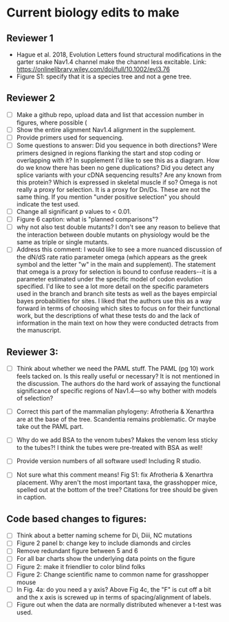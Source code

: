 # Current biology edits to make

## Reviewer 1

- Hague et al. 2018, Evolution Letters found structural modifications in the garter snake Nav1.4 channel make the channel less excitable. Link: https://onlinelibrary.wiley.com/doi/full/10.1002/evl3.76
- Figure S1: specify that it is a species tree and not a gene tree.

## Reviewer 2

- [ ] Make a github repo, upload data and list that accession number in figures, where possible (
- [ ] Show the entire alignment Nav1.4 alignment in the supplement.
- [ ] Provide primers used for sequencing.
- [ ] Some questions to answer: Did you sequence in both directions? Were primers designed in regions flanking the start and stop coding or overlapping with it? In supplement I'd like to see this as a diagram. How do we know there has been no gene duplications? Did you detect any splice variants with your cDNA sequencing results? Are any known from this protein? Which is expressed in skeletal muscle if so? Omega is not really a proxy for selection. It is a proxy for Dn/Ds. These are not the same thing. If you mention "under positive selection" you should indicate the test used.
- [ ] Change all significant p values to < 0.01.
- [ ] Figure 6 caption: what is "planned comparisons"?
- [ ] why not also test double mutants? I don't see any reason to believe that the interaction between double mutants on physiology would be the same as triple or single mutants.
- [ ] Address this comment: I would like to see a more nuanced discussion of the dN/dS rate ratio parameter omega (which appears as the greek symbol and the letter "w" in the main and supplement). The statement that omega is a proxy for selection is bound to confuse readers--it is a parameter estimated under the specific model of codon evolution specified. I'd like to see a lot more detail on the specific parameters used in the branch and branch site tests as well as the bayes empircial bayes probabilities for sites. I liked that the authors use this as a way forward in terms of choosing which sites to focus on for their functional work, but the descriptions of what these tests do and the lack of information in the main text on how they were conducted detracts from the manuscript.

## Reviewer 3:

- [ ] Think about whether we need the PAML stuff. The PAML (pg 10) work feels tacked on. Is this really useful or necessary? It is not mentioned in the discussion. The authors do the hard work of assaying the functional significance of specific regions of Nav1.4—so why bother with models of selection?
- [ ] Correct this part of the mammalian phylogeny: Afrotheria & Xenarthra are at the base of the tree. Scandentia remains problematic. Or maybe take out the PAML part.
- [ ] Why do we add BSA to the venom tubes? Makes the venom less sticky to the tubes?! I think the tubes were pre-treated with BSA as well!
- [ ] Provide version numbers of all software used! Including R studio.
- [ ] Not sure what this comment means! Fig S1: fix Afrotheria & Xenarthra placement. Why aren't the most important taxa, the grasshopper mice, spelled out at the bottom of the tree? Citations for tree should be given in caption.


## Code based changes to figures:
- [ ] Think about a better naming scheme for Di, Diii, NC mutations
- [ ] Figure 2 panel b: change key to include diamonds and circles
- [ ] Remove redundant figure between 5 and 6
- [ ] For all bar charts show the underlying data points on the figure
- [ ] Figure 2: make it friendlier to color blind folks
- [ ] Figure 2: Change scientific name to common name for grasshopper mouse
- [ ] In Fig. 4a: do you need a y axis? Above Fig 4c, the "F" is cut off a bit and the x axis is screwed up in terms of spacing/alignment of labels.
- [ ] Figure out when the data are normally distributed whenever a t-test was used.
